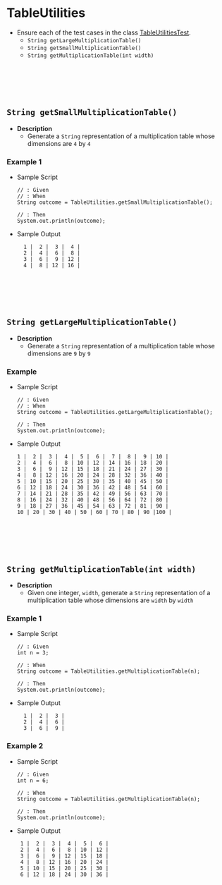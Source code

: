 # TableUtilities
* Ensure each of the test cases in the class [TableUtilitiesTest](./src/test/java/com/github/curriculeon/TableUtilitiesTest.java).
    * `String getLargeMultiplicationTable()`
    * `String getSmallMultiplicationTable()`
    * `String getMultiplicationTable(int width)`




    
    
    
    
    
    
    
    
    
    
    
    
    
    
    
    
    
    
    
    
    
    






<br><br><br><br>
## `String getSmallMultiplicationTable()`
* **Description**
    * Generate a `String` representation of a multiplication table whose dimensions are `4` by `4`
	
### Example 1
* Sample Script

    ```
    // : Given    
    // : When
    String outcome = TableUtilities.getSmallMultiplicationTable();
    
    // : Then
    System.out.println(outcome);
    ```



* Sample Output

    ```
      1 |  2 |  3 |  4 |
      2 |  4 |  6 |  8 |
      3 |  6 |  9 | 12 |
      4 |  8 | 12 | 16 |
    ```







    
    
    
    
    
    
    
    
    
    
    
    
    
    
    
    
    
    
    
    
    
    
    
    
    
    
    
    
    
    
    
    
    
<br><br><br><br>
## `String getLargeMultiplicationTable()`
* **Description**
    * Generate a `String` representation of a multiplication table whose dimensions are `9` by `9`

	
### Example
* Sample Script

    ```
    // : Given    
    // : When
    String outcome = TableUtilities.getLargeMultiplicationTable();
    
    // : Then
    System.out.println(outcome);
    ```



* Sample Output

    ```
    1 |  2 |  3 |  4 |  5 |  6 |  7 |  8 |  9 | 10 |
    2 |  4 |  6 |  8 | 10 | 12 | 14 | 16 | 18 | 20 |
    3 |  6 |  9 | 12 | 15 | 18 | 21 | 24 | 27 | 30 |
    4 |  8 | 12 | 16 | 20 | 24 | 28 | 32 | 36 | 40 |
    5 | 10 | 15 | 20 | 25 | 30 | 35 | 40 | 45 | 50 |
    6 | 12 | 18 | 24 | 30 | 36 | 42 | 48 | 54 | 60 |
    7 | 14 | 21 | 28 | 35 | 42 | 49 | 56 | 63 | 70 |
    8 | 16 | 24 | 32 | 40 | 48 | 56 | 64 | 72 | 80 |
    9 | 18 | 27 | 36 | 45 | 54 | 63 | 72 | 81 | 90 |
   10 | 20 | 30 | 40 | 50 | 60 | 70 | 80 | 90 |100 |
    ```
    
    
    
    
    
    
    
    
    
    
    
    
    
    
    
    
    
    
    
    
    
    
    
    
    
    
    
    
    
    
    
    
    
    
    
<br><br><br><br>
## `String getMultiplicationTable(int width)`
* **Description**
    * Given one integer, `width`, generate a `String` representation of a multiplication table whose dimensions are `width` by `width`

	
### Example 1
* Sample Script

    ```
    // : Given
    int n = 3;
    
    // : When
    String outcome = TableUtilities.getMultiplicationTable(n);
    
    // : Then
    System.out.println(outcome);
    ```



* Sample Output

    ```
      1 |  2 |  3 |
      2 |  4 |  6 |
      3 |  6 |  9 |
    ```



### Example 2
* Sample Script

    ```
    // : Given
    int n = 6;
    
    // : When
    String outcome = TableUtilities.getMultiplicationTable(n);
    
    // : Then
    System.out.println(outcome);
    ```



* Sample Output

    ```
     1 |  2 |  3 |  4 |  5 |  6 |
     2 |  4 |  6 |  8 | 10 | 12 |
     3 |  6 |  9 | 12 | 15 | 18 |
     4 |  8 | 12 | 16 | 20 | 24 |
     5 | 10 | 15 | 20 | 25 | 30 |
     6 | 12 | 18 | 24 | 30 | 36 |
    ```
